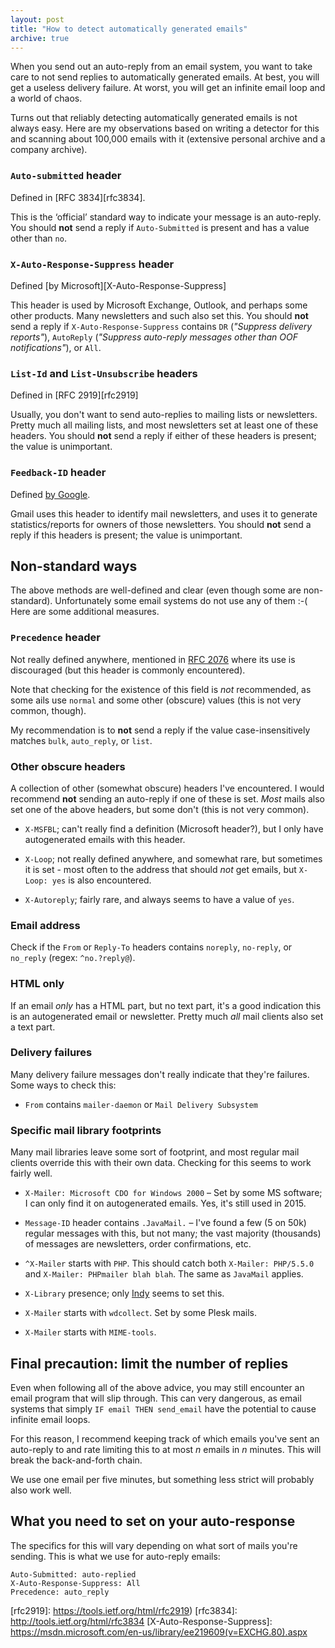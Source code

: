```yaml
---
layout: post
title: "How to detect automatically generated emails"
archive: true
---
```


When you send out an auto-reply from an email system, you want to take care to
not send replies to automatically generated emails. At best, you will get a
useless delivery failure. At worst, you will get an infinite email loop and a
world of chaos.

Turns out that reliably detecting automatically generated emails is not always
easy. Here are my observations based on writing a detector for this and scanning
about 100,000 emails with it (extensive personal archive and a company archive).

### `Auto-submitted` header

Defined in [RFC 3834][rfc3834].

This is the ‘official’ standard way to indicate your message is an auto-reply.
You should **not** send a reply if `Auto-Submitted` is present and has a value
other than `no`.

### `X-Auto-Response-Suppress` header

Defined [by Microsoft][X-Auto-Response-Suppress]

This header is used by Microsoft Exchange, Outlook, and perhaps some other
products. Many newsletters and such also set this. You should **not** send a
reply if `X-Auto-Response-Suppress` contains `DR` (*"Suppress delivery
reports"*), `AutoReply` (*"Suppress auto-reply messages other than OOF
notifications"*), or `All`.

### `List-Id` and `List-Unsubscribe` headers

Defined in [RFC 2919][rfc2919]

Usually, you don't want to send auto-replies to mailing lists or newsletters.
Pretty much all mailing lists, and most newsletters set at least one of these
headers. You should **not** send a reply if either of these headers is present;
the value is unimportant.

### `Feedback-ID` header

Defined [by Google](https://support.google.com/mail/answer/6254652?hl=en).

Gmail uses this header to identify mail newsletters, and uses it to generate
statistics/reports for owners of those newsletters. You should **not** send a
reply if this headers is present; the value is unimportant.

Non-standard ways
-----------------

The above methods are well-defined and clear (even though some are
non-standard). Unfortunately some email systems do not use any of them :-( Here
are some additional measures.

### `Precedence` header

Not really defined anywhere, mentioned in [RFC 2076][rfc2076] where its use is
discouraged (but this header is commonly encountered).

Note that checking for the existence of this field is *not* recommended, as some
ails use `normal` and some other (obscure) values (this is not very common,
though).

My recommendation is to **not** send a reply if the value case-insensitively
matches `bulk`, `auto_reply`, or `list`.

### Other obscure headers

A collection of other (somewhat obscure) headers I've encountered. I would
recommend **not** sending an auto-reply if one of these is set. *Most* mails
also set one of the above headers, but some don't (this is not very common).

- `X-MSFBL`; can't really find a definition (Microsoft header?), but I only have
  autogenerated emails with this header.

- `X-Loop`; not really defined anywhere, and somewhat rare, but sometimes it is
  set - most often to the address that should *not* get emails, but
  `X-Loop: yes` is also encountered.

- `X-Autoreply`; fairly rare, and always seems to have a value of `yes`.


### Email address

Check if the `From` or `Reply-To` headers contains `noreply`, `no-reply`, or
`no_reply` (regex: `^no.?reply@`).

### HTML only

If an email *only* has a HTML part, but no text part, it's a good indication this
is an autogenerated email or newsletter. Pretty much *all* mail clients also set
a text part.

### Delivery failures

Many delivery failure messages don't really indicate that they're failures. Some
ways to check this:

- `From` contains `mailer-daemon` or `Mail Delivery Subsystem`

### Specific mail library footprints

Many mail libraries leave some sort of footprint, and most regular mail clients
override this with their own data. Checking for this seems to work fairly well.

- `X-Mailer: Microsoft CDO for Windows 2000` – Set by some MS software; I can
  only find it on autogenerated emails. Yes, it's still used in 2015.

- `Message-ID` header contains `.JavaMail.` – I've found a few (5 on 50k) regular
  messages with this, but not many; the vast majority (thousands) of messages
  are newsletters, order confirmations, etc.

- `^X-Mailer` starts with `PHP`. This should catch both  `X-Mailer: PHP/5.5.0`
  and `X-Mailer: PHPmailer blah blah`. The same as `JavaMail` applies.

- `X-Library` presence; only [Indy](http://www.indyproject.org/index.en.aspx)
  seems to set this.

- `X-Mailer` starts with `wdcollect`. Set by some Plesk mails.

- `X-Mailer` starts with `MIME-tools`.

Final precaution: limit the number of replies
---------------------------------------------

Even when following all of the above advice, you may still encounter an email
program that will slip through. This can very dangerous, as email systems that
simply `IF email THEN send_email` have the potential to cause infinite email
loops.

For this reason, I recommend keeping track of which emails you've sent an
auto-reply to and rate limiting this to at most *n* emails in *n* minutes. This
will break the back-and-forth chain.

We use one email per five minutes, but something less strict will probably also
work well.

What you need to set on your auto-response
------------------------------------------

The specifics for this will vary depending on what sort of mails you're sending.
This is what we use for auto-reply emails:

	Auto-Submitted: auto-replied
	X-Auto-Response-Suppress: All
	Precedence: auto_reply



[rfc2076]: http://www.faqs.org/rfcs/rfc2076.html
[rfc2919]: https://tools.ietf.org/html/rfc2919)
[rfc3834]: http://tools.ietf.org/html/rfc3834
[X-Auto-Response-Suppress]: https://msdn.microsoft.com/en-us/library/ee219609(v=EXCHG.80).aspx
